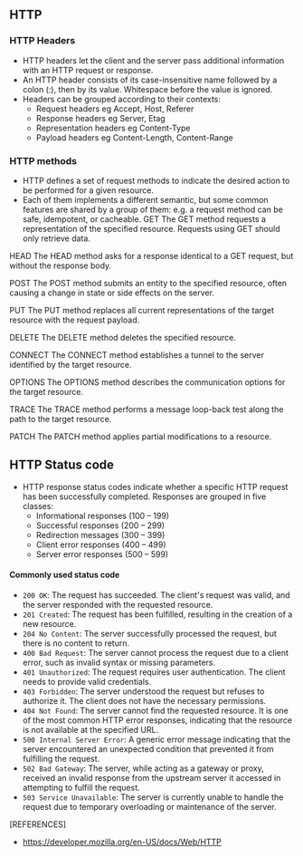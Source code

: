 ## HTTP

### HTTP Headers
- HTTP headers let the client and the server pass additional information with an HTTP request or response. 
- An HTTP header consists of its case-insensitive name followed by a colon (:), then by its value. Whitespace before the value is ignored.
- Headers can be grouped according to their contexts:
  - Request headers eg Accept, Host, Referer
  - Response headers eg Server, Etag
  - Representation headers eg Content-Type
  - Payload headers eg Content-Length, Content-Range

### HTTP methods
- HTTP defines a set of request methods to indicate the desired action to be performed for a given resource.
- Each of them implements a different semantic, but some common features are shared by a group of them: e.g. a request method can be safe, idempotent, or cacheable.
GET
The GET method requests a representation of the specified resource. Requests using GET should only retrieve data.

HEAD
The HEAD method asks for a response identical to a GET request, but without the response body.

POST
The POST method submits an entity to the specified resource, often causing a change in state or side effects on the server.

PUT
The PUT method replaces all current representations of the target resource with the request payload.

DELETE
The DELETE method deletes the specified resource.

CONNECT
The CONNECT method establishes a tunnel to the server identified by the target resource.

OPTIONS
The OPTIONS method describes the communication options for the target resource.

TRACE
The TRACE method performs a message loop-back test along the path to the target resource.

PATCH
The PATCH method applies partial modifications to a resource.


## HTTP Status code
- HTTP response status codes indicate whether a specific HTTP request has been successfully completed. Responses are grouped in five classes:
  - Informational responses (100 – 199)
  - Successful responses (200 – 299)
  - Redirection messages (300 – 399)
  - Client error responses (400 – 499)
  - Server error responses (500 – 599)

#### Commonly used status code
- `200 OK`: The request has succeeded. The client's request was valid, and the server responded with the requested resource.
- `201 Created`: The request has been fulfilled, resulting in the creation of a new resource.
- `204 No Content`: The server successfully processed the request, but there is no content to return.
- `400 Bad Request`: The server cannot process the request due to a client error, such as invalid syntax or missing parameters.
- `401 Unauthorized`: The request requires user authentication. The client needs to provide valid credentials.
- `403 Forbidden`: The server understood the request but refuses to authorize it. The client does not have the necessary permissions.
- `404 Not Found`: The server cannot find the requested resource. It is one of the most common HTTP error responses, indicating that the resource is not available at the specified URL.
- `500 Internal Server Error`: A generic error message indicating that the server encountered an unexpected condition that prevented it from fulfilling the request.
- `502 Bad Gateway`: The server, while acting as a gateway or proxy, received an invalid response from the upstream server it accessed in attempting to fulfill the request.
- `503 Service Unavailable`: The server is currently unable to handle the request due to temporary overloading or maintenance of the server.

[REFERENCES]
- https://developer.mozilla.org/en-US/docs/Web/HTTP

